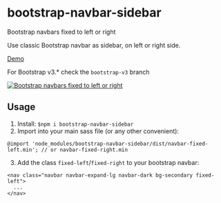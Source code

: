 # bootstrap-navbar-sidebar

Bootstrap navbars fixed to left or right

Use classic Bootstrap navbar as sidebar, on left or right side.

[Demo](https://mladenplavsic.github.io/bootstrap-navbar-sidebar/)

For Bootstrap v3.* check the `bootstrap-v3` branch 

[![Bootstrap navbars fixed to left or right](https://github.com/mladenplavsic/bootstrap-navbar-sidebar/raw/master/resources/bootstrap-navbar-sidebar-demo.gif)](https://mladenplavsic.github.io/bootstrap-navbar-sidebar/)

## Usage
1. Install: `$npm i bootstrap-navbar-sidebar`
2. Import into your main sass file (or any other convenient): 

```
@import 'node_modules/bootstrap-navbar-sidebar/dist/navbar-fixed-left.min'; // or navbar-fixed-right.min
```

3. Add the class `fixed-left`/`fixed-right` to your bootstrap navbar:

```
<nav class="navbar navbar-expand-lg navbar-dark bg-secondary fixed-left">
  ...
</nav>
```
